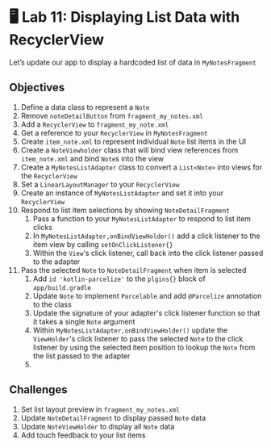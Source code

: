 # 🖥 Lab 11: Displaying List Data with RecyclerView
Let’s update our app to display a hardcoded list of data in `MyNotesFragment`

## Objectives
1. Define a data class to represent a `Note`
2. Remove `noteDetailButton` from `fragment_my_notes.xml`
3. Add a `RecyclerView` to `fragment_my_note.xml`
4. Get a reference to your `RecyclerView` in `MyNotesFragment`
5. Create `item_note.xml` to represent individual `Note` list items in the UI
6. Create a `NoteViewholder` class that will bind view references from `item_note.xml` and bind `Note`s into the view
7. Create a `MyNotesListAdapter` class to convert a `List<Note>` into views for the `RecyclerView`
8. Set a `LinearLayoutManager` to your `RecyclerView`
9. Create an instance of `MyNotesListAdapter` and set it into your `RecyclerView`
10. Respond to list item selections by showing `NoteDetailFragment`
     1. Pass a function to your `MyNotesListAdapter` to respond to list item clicks
     2. In `MyNotesListAdapter,onBindViewHolder()` add a click listener to the item view by calling `setOnClickListener{}`
     3. Within the `View`'s click listener, call back into the click listener passed to the adapter
11. Pass the selected `Note` to `NoteDetailFragment` when item is selected
    1. Add `id 'kotlin-parcelize'` to the `plgins{}` block of `app/build.gradle`    
    2. Update `Note` to implement `Parcelable` and add `@Parcelize` annotation to the class
    3. Update the signature of your adapter's click listener function so that it takes a single `Note` argument
    4. Within `MyNotesListAdapter,onBindViewHolder()` update the `ViewHolder`'s click listener to pass the selected `Note` to the click listener by using the selected item position to lookup the `Note` from the list passed to the adapter
    5. 

## Challenges
1. Set list layout preview in `fragment_my_notes.xml`
2. Update `NoteDetailFragment` to display passed `Note` data
3. Update `NoteViewHolder` to display all `Note` data
4. Add touch feedback to your list items